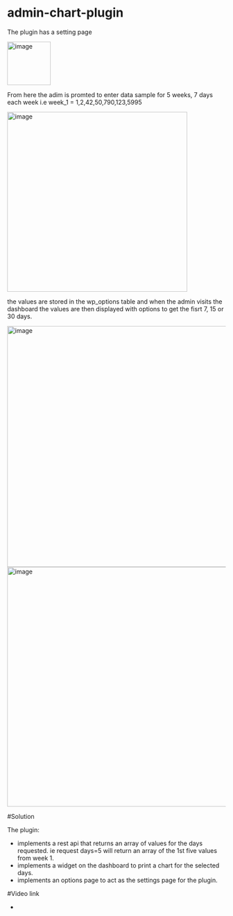 # admin-chart-plugin

The plugin has a setting page

<img width="100" alt="image" src="https://user-images.githubusercontent.com/46242846/219560000-3e6ccd9f-6df3-472c-832d-06df883ddfb2.png">

From here the adim is promted to enter data sample for 5 weeks, 7 days each week i.e week_1 = 1,2,42,50,790,123,5995 

<img width="415" alt="image" src="https://user-images.githubusercontent.com/46242846/219560299-056aeecb-44d3-4003-8e1a-ffd8b48dbd3e.png">

the values are stored in the wp_options table and when the admin visits the dashboard the values are then displayed with options to get the fisrt 7, 15 or 30 days.

<img width="556" alt="image" src="https://user-images.githubusercontent.com/46242846/219560791-f3292d09-3463-4700-be4c-1b65e6aa8694.png">

<img width="553" alt="image" src="https://user-images.githubusercontent.com/46242846/219560907-24d1abd4-bc8e-4fbc-914d-9ede05f129a9.png">


#Solution 

The plugin:
- implements a rest api that returns an array of values for the days requested. ie request days=5 will return an array of the 1st five values from week 1.
- implements a widget on the dashboard to print a chart for the selected days.
- implements an options page to act as the settings page for the plugin.

#Video link




- 


